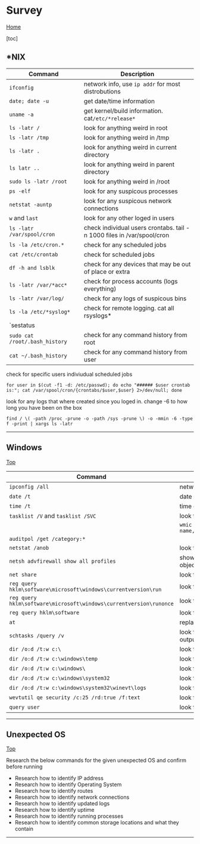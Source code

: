 <h1>Survey</h1>

[Home](index.html)

[toc]

## *NIX

| Command                        | Description                                                  |
| ------------------------------ | ------------------------------------------------------------ |
| `ifconfig`                     | network info, use `ip addr` for most distrobutions           |
| `date; date -u`                | get date/time information                                    |
| `uname -a`                     | get kernel/build information.  cat`/etc/*release*`           |
| `ls -latr /`                   | look for anything weird in root                              |
| `ls -latr /tmp`                | look for anything weird in /tmp                              |
| `ls -latr .`                   | look for anything weird in current directory                 |
| `ls latr ..`                   | look for anything weird in parent directory                  |
| `sudo ls -latr /root`          | look for anything weird in /root                             |
| `ps -elf`                      | look for any suspicous processes                             |
| `netstat -auntp`               | look for any suspicous network connections                   |
| `w`  and `last`                | look for any other loged in users                            |
| `ls -latr /var/spool/cron`     | check individual users crontabs. tail -n 1000 files in /var/spool/cron |
| `ls -la /etc/cron.*`           | check for any scheduled jobs                                 |
| `cat /etc/crontab`             | check for scheduled jobs                                     |
| `df -h and lsblk`              | check for any devices that may be out of place or extra      |
| `ls -latr /var/*acc*`          | check for process accounts (logs everything)                 |
| `ls -latr /var/log/`           | check for any logs of suspicous bins                         |
| `ls -la /etc/*syslog*`         | check for remote logging. cat all rsyslogs*                  |
| `sestatus || getenforce`       | check status of selinux                                      |
| `sudo cat /root/.bash_history` | check for any command history from root                      |
| `cat ~/.bash_history`          | check for any command history from user                      |

check for specific users indiviudual scheduled jobs

```
for user in $(cut -f1 -d: /etc/passwd); do echo "###### $user crontab is:"; cat /var/spool/cron/{crontabs/$user,$user} 2>/dev/null; done 
```

 look for any logs that where created since you loged in. change -6 to how long you have been on the box

```
find / \( -path /proc -prune -o -path /sys -prune \) -o -mmin -6 -type f -print | xargs ls -latr
```



---



## Windows

<a href="survey.html">Top</a>

| Command                                                      | Description                                                  |
| ------------------------------------------------------------ | ------------------------------------------------------------ |
| `ipconfig /all`                                              | network information                                          |
| `date /t`                                                    | date of machine                                              |
| `time /t`                                                    | time of machine                                              |
| `tasklist /V` and `tasklist /SVC`                            | look for any weird tasks running (processes)                 |
|                                                              | `wmic process get name,processid,parentprocessid,executablepath,sessionid` |
| `auditpol /get /category:*`                                  |                                                              |
| `netstat /anob`                                              | look for strange connections                                 |
| `netsh advfirewall show all profiles`                        | show firewall profiles, see if any may interfere with objectives |
| `net share`                                                  | look for any shares on box                                   |
| `reg query hklm\software\microsoft\windows\currentversion\run` | look for programs running at startup                         |
| `reg query hklm\software\microsoft\windows\currentversion\runonce` | look for programs running once at startup                    |
| `reg query hklm\software`                                    | look for any weird software installed                        |
| `at`                                                         | replaced with `schtasks` run it anyways                      |
| `schtasks /query /v`                                         | look for any scheduled tasks. run without the `/v` for cleaner output |
| `dir /o:d /t:w c:\`                                          | look for any weird files in c:\                              |
| `dir /o:d /t:w c:\windows\temp`                              | look for any weird files in c:\windows/temp                  |
| `dir /o:d /t:w c:\windows\`                                  | look for any weird files in c:\windows                       |
| `dir /o:d /t:w c:\windows\system32`                          | look for any weird files in  c:\windows\system32             |
| `dir /o:d /t:w c:\windows\system32\winevt\logs`              | look for any weird files in c:\windows\system32\winevt\logs  |
| `wevtutil qe security /c:25 /rd:true /f:text`                | look for any logs in security event                          |
| `query user`                                                 | look for any loged in users                                  |

---



## Unexpected OS

<a href="survey.html">Top</a>

Research the below commands for the given unexpected OS and confirm before running

- Research how to identify IP address
- Research how to identify Operating System
- Research how to identify routes
- Research how to identify network connections
- Research how to identify updated logs
- Research how to identify uptime
- Research how to identify running processes
- Research how to identify common storage locations and what they contain

---



